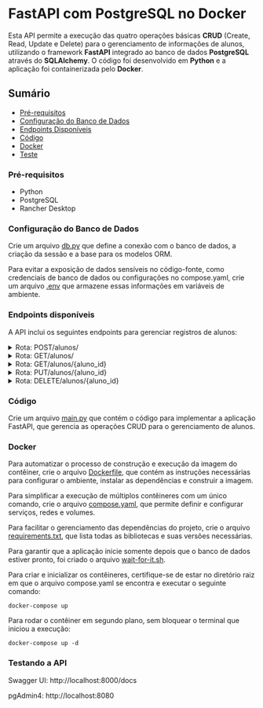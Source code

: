 # FastAPI com PostgreSQL no Docker

Esta API permite a execução das quatro operações básicas **CRUD** (Create, Read, Update e Delete) para o gerenciamento de informações de alunos, utilizando o framework **FastAPI** integrado ao banco de dados **PostgreSQL** através do **SQLAlchemy**. O código foi desenvolvido em **Python** e a aplicação foi containerizada pelo **Docker**.

## Sumário

- [Pré-requisitos](#pré-requisitos)
- [Configuração do Banco de Dados](#configuração-do-banco-de-dados)
- [Endpoints Disponíveis](#endpoints-disponíveis)
- [Código](#código)
- [Docker](#docker)
- [Teste](#testando-a-api)

### Pré-requisitos

- Python
- PostgreSQL
- Rancher Desktop

### Configuração do Banco de Dados

Crie um arquivo [db.py](https://github.com/MeireMayumi/FastAPI-com-PostgreSQL/blob/main/db.py) que define a conexão com o banco de dados, a criação da sessão e a base para os modelos ORM.

Para evitar a exposição de dados sensíveis no código-fonte, como credenciais de banco de dados ou configurações no compose.yaml, crie um arquivo [.env](https://github.com/MeireMayumi/FastAPI-com-PostgreSQL/blob/main/exemplo%20.env) que armazene essas informações em variáveis de ambiente.

### Endpoints disponíveis

A API inclui os seguintes endpoints para gerenciar registros de alunos:
<details>
<summary>Rota: POST/alunos/</summary>
  
  **Descrição**: Cria um novo aluno.

  **Entrada**: Objeto JSON contendo `nome` e `email`.
  
  **Resposta**: Objeto `Aluno` recém-criado.
</details>

<details>
<summary>Rota: GET/alunos/</summary>
  
  **Descrição**: Retorna uma lista com todos os alunos cadastrados.

  **Resposta**: Lista de objetos `Aluno`.
</details>
<details>
<summary>Rota: GET/alunos/{aluno_id}</summary>
  
  **Descrição**: Retorna os dados do aluno com base no id fornecido.

  
  **Resposta**: Objeto `Aluno`.
</details>
<details>
<summary>Rota: PUT/alunos/{aluno_id}</summary>
  
  **Descrição**: Atualiza os dados de um aluno existente.

  **Entrada**: Objeto JSON contendo os novos valores de `nome` e `email`
  
  **Resposta**: Objeto `Aluno` atualizado.
</details>

<details>
<summary>Rota: DELETE/alunos/{aluno_id}</summary>
  
  **Descrição**: Exclui um aluno com base no id fornecido.

  **Resposta**: Objeto `Aluno` excluído.
</details>

### Código

Crie um arquivo [main.py](https://github.com/MeireMayumi/FastAPI-com-PostgreSQL/blob/main/main.py) que contém o código para implementar a aplicação FastAPI, que gerencia as operações CRUD para o gerenciamento de alunos. 


### Docker

Para automatizar o processo de construção e execução da imagem do contêiner, crie o arquivo [Dockerfile](https://github.com/MeireMayumi/FastAPI-com-PostgreSQL/blob/main/Dockerfile), que contém as instruções necessárias para configurar o ambiente, instalar as dependências e construir a imagem.

Para simplificar a execução de múltiplos contêineres com um único comando, crie o arquivo [compose.yaml](https://github.com/MeireMayumi/FastAPI-com-PostgreSQL/blob/main/compose.yaml), que permite definir e configurar serviços, redes e volumes.

Para facilitar o gerenciamento das dependências do projeto, crie o arquivo [requirements.txt](https://github.com/MeireMayumi/FastAPI-com-PostgreSQL/blob/main/requirements.txt), que lista todas as bibliotecas e suas versões necessárias.

Para garantir que a aplicação inicie somente depois que o banco de dados estiver pronto, foi criado o arquivo [wait-for-it.sh](https://github.com/MeireMayumi/FastAPI-com-PostgreSQL/blob/main/wait-for-it.sh).

Para criar e inicializar os contêineres, certifique-se de estar no diretório raiz em que o arquivo compose.yaml se encontra e executar o seguinte comando:
```
docker-compose up
```

Para rodar o contêiner em segundo plano, sem bloquear o terminal que iniciou a execução:
```
docker-compose up -d
```

### Testando a API

Swagger UI: http://localhost:8000/docs

pgAdmin4: http://localhost:8080
